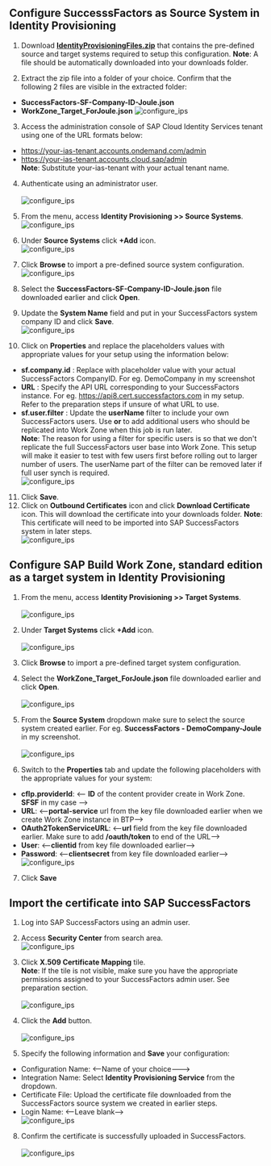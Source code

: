 ## **Configure SuccesssFactors as Source System in Identity Provisioning**


1. Download [**IdentityProvisioningFiles.zip**](https://github.com/hjudgesac/joule_integration_sfsf_public/raw/main/configure_identity_provisioning/files/IdentityProvisioningFiles.zip) that contains the pre-defined source and target systems required to setup this configuration.
**Note**: A file should be automatically downloaded into your downloads folder.

2. Extract the zip file into a folder of your choice.  Confirm that the following 2 files are visible in the extracted folder:
 * **SuccessFactors-SF-Company-ID-Joule.json**
 * **WorkZone_Target_ForJoule.json**
   ![configure_ips](0-2.jpg)
   
3. Access the administration console of SAP Cloud Identity Services tenant using one of the URL formats below:
  * https://your-ias-tenant.accounts.ondemand.com/admin
  * https://your-ias-tenant.accounts.cloud.sap/admin              
  **Note**: Substitute your-ias-tenant with your actual tenant name.

4. Authenticate using an administrator user.</br>                
![configure_ips](0-1.jpg)

5. From the menu, access **Identity Provisioning >> Source Systems**.</br>
![configure_ips](2.jpg)

6. Under **Source Systems** click **+Add** icon.</br>
![configure_ips](3.jpg)

7. Click **Browse** to import a pre-defined source system configuration.</br>
![configure_ips](4.jpg)

8. Select the **SuccessFactors-SF-Company-ID-Joule.json** file downloaded earlier and click **Open**.

9. Update the **System Name** field and put in your SuccessFactors system company ID and click **Save**.</br>
![configure_ips](5.jpg)

10. Click on **Properties** and replace the placeholders values with appropriate values for your setup using the information below:
 * **sf.company.id** : Replace with placeholder value with your actual SuccessFactors CompanyID.  For eg. DemoCompany in my screenshot
 * **URL** : Specify the API URL corresponding to your SuccessFactors instance.  For eg. https://api8.cert.successfactors.com in my setup.  Refer to the preparation steps if unsure of what URL to use.
 * **sf.user.filter** : Update the **userName** filter to include your own SuccessFactors users.  Use **or** to add additional users who should be replicated into Work Zone when this job is run later.             
**Note**: The reason for using a filter for specific users is so that we don't replicate the full SuccessFactors user base into Work Zone.  This setup will make it easier to test with few users first before rolling out to larger number of users.  The userName part of the filter can be removed later if full user synch is required.</br>
![configure_ips](6.jpg)

11. Click **Save**.
12. Click on **Outbound  Certificates** icon and click **Download Certificate** icon.  This will download the certificate into your downloads folder.
**Note**: This certificate will need to be imported into SAP SuccessFactors system in later steps.</br>
![configure_ips](6-1.jpg)


## **Configure SAP Build Work Zone, standard edition as a target system in Identity Provisioning**

1. From the menu, access **Identity Provisioning >> Target Systems**.</br>      
![configure_ips](7.jpg)

2. Under **Target Systems** click **+Add** icon.</br>                 
![configure_ips](8.jpg)

3. Click **Browse** to import a pre-defined target system configuration.
4. Select the **WorkZone_Target_ForJoule.json** file downloaded earlier and click **Open**.</br>      
![configure_ips](9.jpg)

5. From the **Source System** dropdown make sure to select the source system created earlier.  For eg. **SuccessFactors - DemoCompany-Joule** in my screenshot.</br>  
![configure_ips](10.jpg)

6. Switch to the **Properties** tab and update the following placeholders with the appropriate values for your system:
 * **cflp.providerId**: <-- **ID** of the content provider create in Work Zone.  **SFSF** in my case -->
 * **URL**: <--**portal-service** url from the key file downloaded earlier when we create Work Zone instance in BTP-->
 * **OAuth2TokenServiceURL**: <--**url** field from the key file downloaded earlier.  Make sure to add **/oauth/token** to end of the URL-->
 * **User**: <--**clientid** from key file downloaded earlier-->
 * **Password**: <--**clientsecret** from key file downloaded earlier--></br>
 ![configure_ips](11.jpg)
 
 7. Click **Save**
 
## **Import the certificate into SAP SuccessFactors**

1. Log into SAP SuccessFactors using an admin user.
2. Access **Security Center** from search area.</br>
![configure_ips](12.jpg)

3. Click **X.509 Certificate Mapping** tile.                       
**Note**: If the tile is not visible, make sure you have the appropriate permissions assigned to your SuccessFactors admin user.  See preparation section.</br>         
![configure_ips](13.jpg)

6. Click the **Add** button.</br>                         
![configure_ips](14.jpg)

7. Specify the following information and **Save** your configuration:
 * Configuration Name: <--Name of your choice--->
 * Integration Name: Select **Identity Provisioning Service** from the dropdown.
 * Certificate File: Upload the certificate file downloaded from the SuccessFactors source system we created in earlier steps.
 * Login Name: <--Leave blank--></br>
![configure_ips](15.jpg)

8. Confirm the certificate is successfully uploaded in SuccessFactors.</br>              
![configure_ips](16.jpg)

